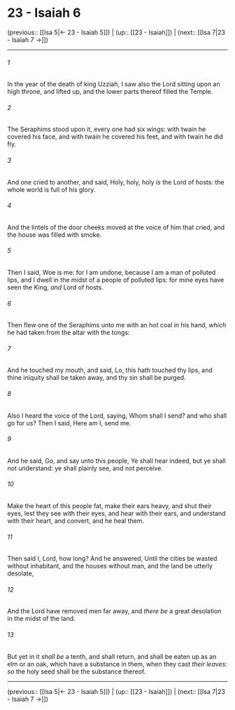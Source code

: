 # 23 - Isaiah 6

(previous:: [[Isa 5|← 23 - Isaiah 5]]) | (up:: [[23 - Isaiah]]) | (next:: [[Isa 7|23 - Isaiah 7 →]])

***


###### 1 
In the year of the death of king Uzziah, I saw also the Lord sitting upon an high throne, and lifted up, and the lower parts thereof filled the Temple. 

###### 2 
The Seraphims stood upon it, every one had six wings: with twain he covered his face, and with twain he covered his feet, and with twain he did fly. 

###### 3 
And one cried to another, and said, Holy, holy, holy _is_ the Lord of hosts: the whole world is full of his glory. 

###### 4 
And the lintels of the door cheeks moved at the voice of him that cried, and the house was filled with smoke. 

###### 5 
Then I said, Woe is me: for I am undone, because I am a man of polluted lips, and I dwell in the midst of a people of polluted lips: for mine eyes have seen the King, _and_ Lord of hosts. 

###### 6 
Then flew one of the Seraphims unto me with an hot coal in his hand, _which_ he had taken from the altar with the tongs: 

###### 7 
And he touched my mouth, and said, Lo, this hath touched thy lips, and thine iniquity shall be taken away, and thy sin shall be purged. 

###### 8 
Also I heard the voice of the Lord, saying, Whom shall I send? and who shall go for us? Then I said, Here am I, send me. 

###### 9 
And he said, Go, and say unto this people, Ye shall hear indeed, but ye shall not understand: ye shall plainly see, and not perceive. 

###### 10 
Make the heart of this people fat, make their ears heavy, and shut their eyes, lest they see with their eyes, and hear with their ears, and understand with their heart, and convert, and he heal them. 

###### 11 
Then said I, Lord, how long? And he answered, Until the cities be wasted without inhabitant, and the houses without man, and the land be utterly desolate, 

###### 12 
And the Lord have removed men far away, and _there be_ a great desolation in the midst of the land. 

###### 13 
But yet in it _shall be_ a tenth, and shall return, and shall be eaten up as an elm or an oak, which have a substance in them, when they cast _their leaves: so_ the holy seed shall be the substance thereof.

***

(previous:: [[Isa 5|← 23 - Isaiah 5]]) | (up:: [[23 - Isaiah]]) | (next:: [[Isa 7|23 - Isaiah 7 →]])
